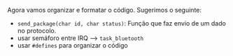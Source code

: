 Agora vamos organizar e formatar o código. Sugerimos o seguinte:

- `send_package(char id, char status)`: Função que faz envio de um dado no protocolo.
- usar semáforo entre IRQ --> `task_bluetooth`
- usar `#defines` para organizar o código
